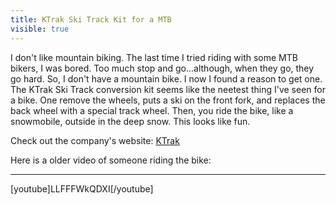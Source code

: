 ---title: KTrak Ski Track Kit for a MTBvisible: true---I don't like mountain biking. The last time I tried riding with some MTB bikers, I was bored. Too much stop and go...although, when they go, they go hard. So, I don't have a mountain bike. I now I found a reason to get one. The KTrak Ski Track conversion kit seems like the neetest thing I've seen for a bike. One remove the wheels, puts a ski on the front fork, and replaces the back wheel with a special track wheel. Then, you ride the bike, like a snowmobile, outside in the deep snow. This looks like fun.

Check out the company's website: <a target="_blank" title="KTrak Ski Bike" href="http://www.ktrakcycle.com/">KTrak</a>

Here is a older video of someone riding the bike:

<hr id="system-readmore" />


[youtube]LLFFFWkQDXI[/youtube]